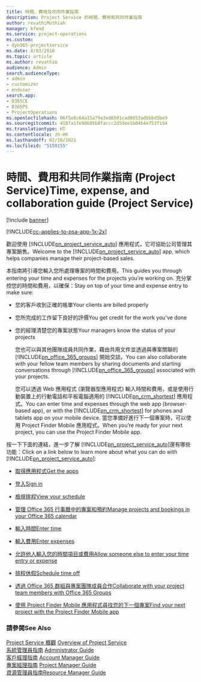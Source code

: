 ```yaml
---
title: 時間、費用及共同作業指南
description: Project Service 的時間、費用和共同作業指南
author: revathiMuthiah
manager: kfend
ms.service: project-operations
ms.custom:
- dyn365-projectservice
ms.date: 8/03/2018
ms.topic: article
ms.author: revathim
audience: Admin
search.audienceType:
- admin
- customizer
- enduser
search.app:
- D365CE
- D365PS
- ProjectOperations
ms.openlocfilehash: 06f5e6c64a15a79a3ed6501cad8653adbbbd5be9
ms.sourcegitcommit: 418fa1fe9d605b8faccc2d5dee1b04b4e753f194
ms.translationtype: HT
ms.contentlocale: zh-HK
ms.lasthandoff: 02/10/2021
ms.locfileid: "5150155"
---
```

# <a name="time-expense-and-collaboration-guide-project-service"></a><span data-ttu-id="9dbaf-103">時間、費用和共同作業指南 (Project Service)</span><span class="sxs-lookup"><span data-stu-id="9dbaf-103">Time, expense, and collaboration guide (Project Service)</span></span>

[!include [banner](../includes/psa-now-project-operations.md)]

[!INCLUDE[cc-applies-to-psa-app-1x-2x](../includes/cc-applies-to-psa-app-1x-2x.md)]

<span data-ttu-id="9dbaf-104">歡迎使用 [!INCLUDE[pn_project_service_auto](../includes/pn-project-service-auto.md)] 應用程式，它可協助公司管理其專案銷售。</span><span class="sxs-lookup"><span data-stu-id="9dbaf-104">Welcome to the [!INCLUDE[pn_project_service_auto](../includes/pn-project-service-auto.md)] app, which helps companies manage their project-based sales.</span></span> 
  
 <span data-ttu-id="9dbaf-105">本指南將引導您輸入您所處理專案的時間和費用。</span><span class="sxs-lookup"><span data-stu-id="9dbaf-105">This guides you through entering your time and expenses for the projects you’re working on.</span></span> <span data-ttu-id="9dbaf-106">充分掌控您的時間和費用，以確保：</span><span class="sxs-lookup"><span data-stu-id="9dbaf-106">Stay on top of your time and expense entry to make sure:</span></span>  
  
- <span data-ttu-id="9dbaf-107">您的客戶收到正確的帳單</span><span class="sxs-lookup"><span data-stu-id="9dbaf-107">Your clients are billed properly</span></span>  
  
- <span data-ttu-id="9dbaf-108">您所完成的工作留下良好的評價</span><span class="sxs-lookup"><span data-stu-id="9dbaf-108">You get credit for the work you’ve done</span></span>  
  
- <span data-ttu-id="9dbaf-109">您的經理清楚您的專案狀態</span><span class="sxs-lookup"><span data-stu-id="9dbaf-109">Your managers know the status of your projects</span></span>  
  
  <span data-ttu-id="9dbaf-110">您也可以與其他團隊成員共同作業，藉由共用文件並透過與專案關聯的 [!INCLUDE[pn_office_365_groups](../includes/pn-office-365-groups.md)] 開始交談。</span><span class="sxs-lookup"><span data-stu-id="9dbaf-110">You can also collaborate with your fellow team members by sharing documents and starting conversations through [!INCLUDE[pn_office_365_groups](../includes/pn-office-365-groups.md)] associated with your projects.</span></span>  
  
  <span data-ttu-id="9dbaf-111">您可以透過 Web 應用程式 (瀏覽器型應用程式) 輸入時間和費用，或是使用行動裝置上的行動電話和平板電腦適用的 [!INCLUDE[pn_crm_shortest](../includes/pn-crm-shortest.md)] 應用程式。</span><span class="sxs-lookup"><span data-stu-id="9dbaf-111">You can enter time and expenses through the web app (browser-based app), or with the [!INCLUDE[pn_crm_shortest](../includes/pn-crm-shortest.md)] for phones and tablets app on your mobile device.</span></span> <span data-ttu-id="9dbaf-112">當您準備好進行下一個專案時，可以使用 Project Finder Mobile 應用程式。</span><span class="sxs-lookup"><span data-stu-id="9dbaf-112">When you’re ready for your next project, you can use the Project Finder Mobile app.</span></span>  
  
<span data-ttu-id="9dbaf-113">按一下下面的連結，進一步了解 [!INCLUDE[pn_project_service_auto](../includes/pn-project-service-auto.md)]還有哪些功能：</span><span class="sxs-lookup"><span data-stu-id="9dbaf-113">Click on a link below to learn more about what you can do with [!INCLUDE[pn_project_service_auto](../includes/pn-project-service-auto.md)]:</span></span>  
  
-   [<span data-ttu-id="9dbaf-114">取得應用程式</span><span class="sxs-lookup"><span data-stu-id="9dbaf-114">Get the apps</span></span>](../psa/get-apps.md)  
  
-   [<span data-ttu-id="9dbaf-115">登入</span><span class="sxs-lookup"><span data-stu-id="9dbaf-115">Sign in</span></span>](../psa/sign-in.md)  
  
-   [<span data-ttu-id="9dbaf-116">檢視排程</span><span class="sxs-lookup"><span data-stu-id="9dbaf-116">View your schedule</span></span>](../psa/view-schedule.md)  
  
-   [<span data-ttu-id="9dbaf-117">管理 Office 365 行事曆中的專案和預約</span><span class="sxs-lookup"><span data-stu-id="9dbaf-117">Manage projects and bookings in your Office 365 calendar</span></span>](../psa/manage-project-bookings-office-365-calendar.md)  
  
-   [<span data-ttu-id="9dbaf-118">輸入時間</span><span class="sxs-lookup"><span data-stu-id="9dbaf-118">Enter time</span></span>](../psa/enter-time.md)  
  
-   [<span data-ttu-id="9dbaf-119">輸入費用</span><span class="sxs-lookup"><span data-stu-id="9dbaf-119">Enter expenses</span></span>](../psa/enter-expenses.md)  
  
-   [<span data-ttu-id="9dbaf-120">允許他人輸入您的時間項目或費用</span><span class="sxs-lookup"><span data-stu-id="9dbaf-120">Allow someone else to enter your time entry or expense</span></span>](../psa/allow-someone-else-enter-time-entry-expense.md)  
  
-   [<span data-ttu-id="9dbaf-121">排程休假</span><span class="sxs-lookup"><span data-stu-id="9dbaf-121">Schedule time off</span></span>](../psa/schedule-time-off.md)  
  
-   [<span data-ttu-id="9dbaf-122">透過 Office 365 群組與專案團隊成員合作</span><span class="sxs-lookup"><span data-stu-id="9dbaf-122">Collaborate with your project team members with Office 365 Groups</span></span>](../psa/collaborate-project-team-members-office-365-groups.md)  
  
-   [<span data-ttu-id="9dbaf-123">使用 Project Finder Mobile 應用程式尋找您的下一個專案</span><span class="sxs-lookup"><span data-stu-id="9dbaf-123">Find your next project with the Project Finder Mobile app</span></span>](../psa/find-next-project-finder-mobile-app.md)  
  
### <a name="see-also"></a><span data-ttu-id="9dbaf-124">請參閱</span><span class="sxs-lookup"><span data-stu-id="9dbaf-124">See Also</span></span>  
 <span data-ttu-id="9dbaf-125">[Project Service 概觀](../psa/overview.md) </span><span class="sxs-lookup"><span data-stu-id="9dbaf-125">[Overview of Project Service](../psa/overview.md) </span></span>  
 <span data-ttu-id="9dbaf-126">[系統管理員指南](../psa/admin-guide.md) </span><span class="sxs-lookup"><span data-stu-id="9dbaf-126">[Administrator Guide](../psa/admin-guide.md) </span></span>  
 <span data-ttu-id="9dbaf-127">[客戶經理指南](../psa/account-manager-guide.md) </span><span class="sxs-lookup"><span data-stu-id="9dbaf-127">[Account Manager Guide](../psa/account-manager-guide.md) </span></span>  
 <span data-ttu-id="9dbaf-128">[專案經理指南](../psa/project-manager-guide.md) </span><span class="sxs-lookup"><span data-stu-id="9dbaf-128">[Project Manager Guide](../psa/project-manager-guide.md) </span></span>  
 [<span data-ttu-id="9dbaf-129">資源管理員指南</span><span class="sxs-lookup"><span data-stu-id="9dbaf-129">Resource Manager Guide</span></span>](../psa/resource-manager-guide.md)   
